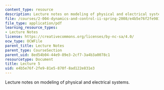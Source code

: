 ```yaml
---
content_type: resource
description: Lecture notes on modeling of physical and electrical systems.
file: /courses/2-004-dynamics-and-control-ii-spring-2008/e4b5e76f2fe981e5870f8ad122e831e3_lecture_05.pdf
file_type: application/pdf
learning_resource_types:
- Lecture Notes
license: https://creativecommons.org/licenses/by-nc-sa/4.0/
ocw_type: OCWFile
parent_title: Lecture Notes
parent_type: CourseSection
parent_uid: 8ed54b04-44e9-89e3-2cf7-3a4b3a0078c1
resourcetype: Document
title: Lecture 5
uid: e4b5e76f-2fe9-81e5-870f-8ad122e831e3
---
```

Lecture notes on modeling of physical and electrical systems.